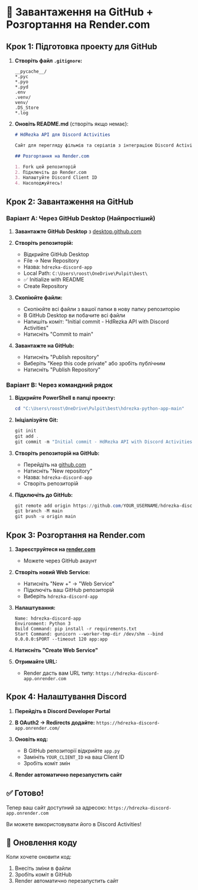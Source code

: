 # 🚀 Завантаження на GitHub + Розгортання на Render.com

## Крок 1: Підготовка проекту для GitHub

1. **Створіть файл `.gitignore`:**
   ```
   __pycache__/
   *.pyc
   *.pyo
   *.pyd
   .env
   .venv/
   venv/
   .DS_Store
   *.log
   ```

2. **Оновіть README.md** (створіть якщо немає):
   ```markdown
   # HdRezka API для Discord Activities
   
   Сайт для перегляду фільмів та серіалів з інтеграцією Discord Activities.
   
   ## Розгортання на Render.com
   
   1. Fork цей репозиторій
   2. Підключіть до Render.com
   3. Налаштуйте Discord Client ID
   4. Насолоджуйтесь!
   ```

## Крок 2: Завантаження на GitHub

### Варіант A: Через GitHub Desktop (Найпростіший)

1. **Завантажте GitHub Desktop** з [desktop.github.com](https://desktop.github.com)

2. **Створіть репозиторій:**
   - Відкрийте GitHub Desktop
   - File → New Repository
   - Назва: `hdrezka-discord-app`
   - Local Path: `C:\Users\roost\OneDrive\Pulpit\best\`
   - ✅ Initialize with README
   - Create Repository

3. **Скопіюйте файли:**
   - Скопіюйте всі файли з вашої папки в нову папку репозиторію
   - В GitHub Desktop ви побачите всі файли
   - Напишіть коміт: "Initial commit - HdRezka API with Discord Activities"
   - Натисніть "Commit to main"

4. **Завантажте на GitHub:**
   - Натисніть "Publish repository"
   - Виберіть "Keep this code private" або зробіть публічним
   - Натисніть "Publish Repository"

### Варіант B: Через командний рядок

1. **Відкрийте PowerShell в папці проекту:**
   ```powershell
   cd "C:\Users\roost\OneDrive\Pulpit\best\hdrezka-python-app-main"
   ```

2. **Ініціалізуйте Git:**
   ```powershell
   git init
   git add .
   git commit -m "Initial commit - HdRezka API with Discord Activities"
   ```

3. **Створіть репозиторій на GitHub:**
   - Перейдіть на [github.com](https://github.com)
   - Натисніть "New repository"
   - Назва: `hdrezka-discord-app`
   - Створіть репозиторій

4. **Підключіть до GitHub:**
   ```powershell
   git remote add origin https://github.com/YOUR_USERNAME/hdrezka-discord-app.git
   git branch -M main
   git push -u origin main
   ```

## Крок 3: Розгортання на Render.com

1. **Зареєструйтеся на [render.com](https://render.com)**
   - Можете через GitHub акаунт

2. **Створіть новий Web Service:**
   - Натисніть "New +" → "Web Service"
   - Підключіть ваш GitHub репозиторій
   - Виберіть `hdrezka-discord-app`

3. **Налаштування:**
   ```
   Name: hdrezka-discord-app
   Environment: Python 3
   Build Command: pip install -r requirements.txt
   Start Command: gunicorn --worker-tmp-dir /dev/shm --bind 0.0.0.0:$PORT --timeout 120 app:app
   ```

4. **Натисніть "Create Web Service"**

5. **Отримайте URL:**
   - Render дасть вам URL типу: `https://hdrezka-discord-app.onrender.com`

## Крок 4: Налаштування Discord

1. **Перейдіть в Discord Developer Portal**
2. **В OAuth2 → Redirects додайте:**
   `https://hdrezka-discord-app.onrender.com/`

3. **Оновіть код:**
   - В GitHub репозиторії відкрийте `app.py`
   - Замініть `YOUR_CLIENT_ID` на ваш Client ID
   - Зробіть коміт змін

4. **Render автоматично перезапустить сайт**

## ✅ Готово!

Тепер ваш сайт доступний за адресою:
`https://hdrezka-discord-app.onrender.com`

Ви можете використовувати його в Discord Activities!

## 🔄 Оновлення коду

Коли хочете оновити код:
1. Внесіть зміни в файли
2. Зробіть коміт в GitHub
3. Render автоматично перезапустить сайт
